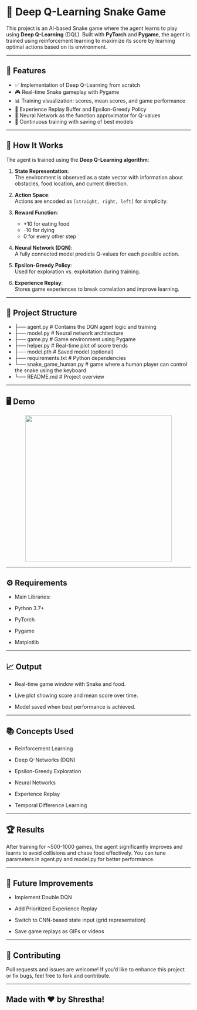 

# 🐍 Deep Q-Learning Snake Game

This project is an AI-based Snake game where the agent learns to play using **Deep Q-Learning** (DQL). Built with **PyTorch** and **Pygame**, the agent is trained using reinforcement learning to maximize its score by learning optimal actions based on its environment.  

---

## 🚀 Features

- ✅ Implementation of Deep Q-Learning from scratch
- 🎮 Real-time Snake gameplay with Pygame
- 📊 Training visualization: scores, mean scores, and game performance
- 💾 Experience Replay Buffer and Epsilon-Greedy Policy
- 🧠 Neural Network as the function approximator for Q-values
- 🔁 Continuous training with saving of best models

---

## 🧠 How It Works

The agent is trained using the **Deep Q-Learning algorithm**:

1. **State Representation**:  
   The environment is observed as a state vector with information about obstacles, food location, and current direction.

2. **Action Space**:  
   Actions are encoded as `[straight, right, left]` for simplicity.

3. **Reward Function**:  
   - +10 for eating food  
   - -10 for dying  
   - 0 for every other step

4. **Neural Network (DQN)**:  
   A fully connected model predicts Q-values for each possible action.

5. **Epsilon-Greedy Policy**:  
   Used for exploration vs. exploitation during training.

6. **Experience Replay**:  
   Stores game experiences to break correlation and improve learning.

---

## 📂 Project Structure

 - ├── agent.py # Contains the DQN agent logic and training
 - ├── model.py # Neural network architecture 
 - ├── game.py # Game environment using Pygame  
 - ├── helper.py # Real-time plot of score trends 
 - ├── model.pth # Saved model (optional) 
 - ├── requirements.txt # Python dependencies 
 - └── snake_game_human.py # game where a human player can control the snake using the keyboard 
 - └── README.md # Project overview

---

## 🖥️ Demo

<p align="center">
  <img src="https://media.giphy.com/media/Jo5Dcdh8yFi4sE0M7s/giphy.gif" width="400" />
</p>

---

## ⚙️ Requirements

- Main Libraries:

- Python 3.7+

- PyTorch

- Pygame

- Matplotlib

---

## 📈 Output

- Real-time game window with Snake and food.

- Live plot showing score and mean score over time.

- Model saved when best performance is achieved.

---

## 📚 Concepts Used

- Reinforcement Learning

- Deep Q-Networks (DQN)

- Epsilon-Greedy Exploration

- Neural Networks

- Experience Replay

- Temporal Difference Learning

---

## 🏆 Results

After training for ~500-1000 games, the agent significantly improves and learns to avoid collisions and chase food effectively. You can tune parameters in agent.py and model.py for better performance.

---

## 📌 Future Improvements

- Implement Double DQN

- Add Prioritized Experience Replay

- Switch to CNN-based state input (grid representation)

- Save game replays as GIFs or videos

---

## 🤝 Contributing

Pull requests and issues are welcome! If you’d like to enhance this project or fix bugs, feel free to fork and contribute.

---

## Made with ❤️ by Shrestha!



